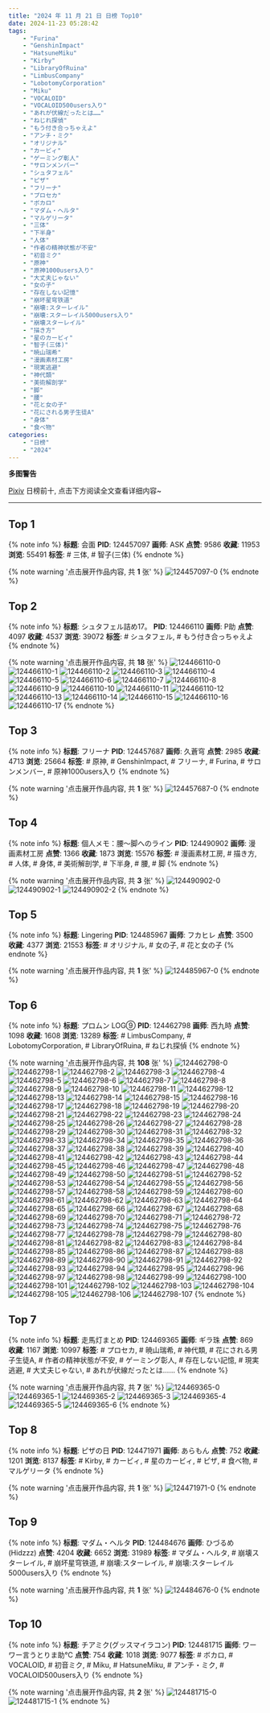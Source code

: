 ```yaml
---
title: "2024 年 11 月 21 日 日榜 Top10"
date: 2024-11-23 05:28:42
tags:
    - "Furina"
    - "GenshinImpact"
    - "HatsuneMiku"
    - "Kirby"
    - "LibraryOfRuina"
    - "LimbusCompany"
    - "LobotomyCorporation"
    - "Miku"
    - "VOCALOID"
    - "VOCALOID500users入り"
    - "あれが伏線だったとは……"
    - "ねじれ探偵"
    - "もう付き合っちゃえよ"
    - "アンチ・ミク"
    - "オリジナル"
    - "カービィ"
    - "ゲーミング彰人"
    - "サロンメンバー"
    - "シュタフェル"
    - "ピザ"
    - "フリーナ"
    - "プロセカ"
    - "ボカロ"
    - "マダム・ヘルタ"
    - "マルゲリータ"
    - "三体"
    - "下半身"
    - "人体"
    - "作者の精神状態が不安"
    - "初音ミク"
    - "原神"
    - "原神1000users入り"
    - "大丈夫じゃない"
    - "女の子"
    - "存在しない記憶"
    - "崩坏星穹铁道"
    - "崩壊:スターレイル"
    - "崩壊:スターレイル5000users入り"
    - "崩壊スターレイル"
    - "描き方"
    - "星のカービィ"
    - "智子(三体)"
    - "暁山瑞希"
    - "漫画素材工房"
    - "現実逃避"
    - "神代類"
    - "美術解剖学"
    - "脚"
    - "腰"
    - "花と女の子"
    - "花にされる男子生徒A"
    - "身体"
    - "食べ物"
categories:
    - "日榜"
    - "2024"
---
```


<i class="fa fa-triangle-exclamation"></i>**多图警告**<i class="fa fa-triangle-exclamation"></i>

[Pixiv](https://www.pixiv.net/) 日榜前十, 点击下方阅读全文查看详细内容~

<!-- more -->

---

## Top 1

{% note info %}
**标题**: 会面
**PID**: 124457097 **画师**: ASK
**点赞**: 9586 **收藏**: 11953 **浏览**: 55491
**标签**: # 三体, # 智子(三体)
{% endnote %}

{% note warning '点击展开作品内容, 共 **1** 张' %}
![124457097-0](https://i.pixiv.re/img-original/img/2024/11/20/00/00/23/124457097_p0.jpg)
{% endnote %}

## Top 2

{% note info %}
**标题**: シュタフェル詰め17。
**PID**: 124466110 **画师**: P助
**点赞**: 4097 **收藏**: 4537 **浏览**: 39072
**标签**: # シュタフェル, # もう付き合っちゃえよ
{% endnote %}

{% note warning '点击展开作品内容, 共 **18** 张' %}
![124466110-0](https://i.pixiv.re/img-original/img/2024/11/20/09/54/35/124466110_p0.jpg)
![124466110-1](https://i.pixiv.re/img-original/img/2024/11/20/09/54/35/124466110_p1.jpg)
![124466110-2](https://i.pixiv.re/img-original/img/2024/11/20/09/54/35/124466110_p2.jpg)
![124466110-3](https://i.pixiv.re/img-original/img/2024/11/20/09/54/35/124466110_p3.jpg)
![124466110-4](https://i.pixiv.re/img-original/img/2024/11/20/09/54/35/124466110_p4.jpg)
![124466110-5](https://i.pixiv.re/img-original/img/2024/11/20/09/54/35/124466110_p5.jpg)
![124466110-6](https://i.pixiv.re/img-original/img/2024/11/20/09/54/35/124466110_p6.jpg)
![124466110-7](https://i.pixiv.re/img-original/img/2024/11/20/09/54/35/124466110_p7.jpg)
![124466110-8](https://i.pixiv.re/img-original/img/2024/11/20/09/54/35/124466110_p8.jpg)
![124466110-9](https://i.pixiv.re/img-original/img/2024/11/20/09/54/35/124466110_p9.jpg)
![124466110-10](https://i.pixiv.re/img-original/img/2024/11/20/09/54/35/124466110_p10.jpg)
![124466110-11](https://i.pixiv.re/img-original/img/2024/11/20/09/54/35/124466110_p11.jpg)
![124466110-12](https://i.pixiv.re/img-original/img/2024/11/20/09/54/35/124466110_p12.jpg)
![124466110-13](https://i.pixiv.re/img-original/img/2024/11/20/09/54/35/124466110_p13.jpg)
![124466110-14](https://i.pixiv.re/img-original/img/2024/11/20/09/54/35/124466110_p14.jpg)
![124466110-15](https://i.pixiv.re/img-original/img/2024/11/20/09/54/35/124466110_p15.jpg)
![124466110-16](https://i.pixiv.re/img-original/img/2024/11/20/09/54/35/124466110_p16.jpg)
![124466110-17](https://i.pixiv.re/img-original/img/2024/11/20/09/54/35/124466110_p17.jpg)
{% endnote %}

## Top 3

{% note info %}
**标题**: フリーナ
**PID**: 124457687 **画师**: 久蒼穹
**点赞**: 2985 **收藏**: 4713 **浏览**: 25664
**标签**: # 原神, # GenshinImpact, # フリーナ, # Furina, # サロンメンバー, # 原神1000users入り
{% endnote %}

{% note warning '点击展开作品内容, 共 **1** 张' %}
![124457687-0](https://i.pixiv.re/img-original/img/2024/11/20/00/08/46/124457687_p0.png)
{% endnote %}

## Top 4

{% note info %}
**标题**: 個人メモ：腰～脚へのライン
**PID**: 124490902 **画师**: 漫画素材工房
**点赞**: 1366 **收藏**: 1873 **浏览**: 15576
**标签**: # 漫画素材工房, # 描き方, # 人体, # 身体, # 美術解剖学, # 下半身, # 腰, # 脚
{% endnote %}

{% note warning '点击展开作品内容, 共 **3** 张' %}
![124490902-0](https://i.pixiv.re/img-original/img/2024/11/21/06/00/08/124490902_p0.jpg)
![124490902-1](https://i.pixiv.re/img-original/img/2024/11/21/06/00/08/124490902_p1.jpg)
![124490902-2](https://i.pixiv.re/img-original/img/2024/11/21/06/00/08/124490902_p2.jpg)
{% endnote %}

## Top 5

{% note info %}
**标题**: Lingering
**PID**: 124485967 **画师**: フカヒレ
**点赞**: 3500 **收藏**: 4377 **浏览**: 21553
**标签**: # オリジナル, # 女の子, # 花と女の子
{% endnote %}

{% note warning '点击展开作品内容, 共 **1** 张' %}
![124485967-0](https://i.pixiv.re/img-original/img/2024/11/21/00/30/03/124485967_p0.jpg)
{% endnote %}

## Top 6

{% note info %}
**标题**: プロムン LOG➈
**PID**: 124462798 **画师**: 西九時
**点赞**: 1098 **收藏**: 1608 **浏览**: 13289
**标签**: # LimbusCompany, # LobotomyCorporation, # LibraryOfRuina, # ねじれ探偵
{% endnote %}

{% note warning '点击展开作品内容, 共 **108** 张' %}
![124462798-0](https://i.pixiv.re/img-original/img/2024/11/20/05/15/30/124462798_p0.jpg)
![124462798-1](https://i.pixiv.re/img-original/img/2024/11/20/05/15/30/124462798_p1.jpg)
![124462798-2](https://i.pixiv.re/img-original/img/2024/11/20/05/15/30/124462798_p2.jpg)
![124462798-3](https://i.pixiv.re/img-original/img/2024/11/20/05/15/30/124462798_p3.jpg)
![124462798-4](https://i.pixiv.re/img-original/img/2024/11/20/05/15/30/124462798_p4.jpg)
![124462798-5](https://i.pixiv.re/img-original/img/2024/11/20/05/15/30/124462798_p5.jpg)
![124462798-6](https://i.pixiv.re/img-original/img/2024/11/20/05/15/30/124462798_p6.jpg)
![124462798-7](https://i.pixiv.re/img-original/img/2024/11/20/05/15/30/124462798_p7.jpg)
![124462798-8](https://i.pixiv.re/img-original/img/2024/11/20/05/15/30/124462798_p8.jpg)
![124462798-9](https://i.pixiv.re/img-original/img/2024/11/20/05/15/30/124462798_p9.jpg)
![124462798-10](https://i.pixiv.re/img-original/img/2024/11/20/05/15/30/124462798_p10.jpg)
![124462798-11](https://i.pixiv.re/img-original/img/2024/11/20/05/15/30/124462798_p11.jpg)
![124462798-12](https://i.pixiv.re/img-original/img/2024/11/20/05/15/30/124462798_p12.jpg)
![124462798-13](https://i.pixiv.re/img-original/img/2024/11/20/05/15/30/124462798_p13.jpg)
![124462798-14](https://i.pixiv.re/img-original/img/2024/11/20/05/15/30/124462798_p14.jpg)
![124462798-15](https://i.pixiv.re/img-original/img/2024/11/20/05/15/30/124462798_p15.jpg)
![124462798-16](https://i.pixiv.re/img-original/img/2024/11/20/05/15/30/124462798_p16.jpg)
![124462798-17](https://i.pixiv.re/img-original/img/2024/11/20/05/15/30/124462798_p17.jpg)
![124462798-18](https://i.pixiv.re/img-original/img/2024/11/20/05/15/30/124462798_p18.jpg)
![124462798-19](https://i.pixiv.re/img-original/img/2024/11/20/05/15/30/124462798_p19.jpg)
![124462798-20](https://i.pixiv.re/img-original/img/2024/11/20/05/15/30/124462798_p20.jpg)
![124462798-21](https://i.pixiv.re/img-original/img/2024/11/20/05/15/30/124462798_p21.jpg)
![124462798-22](https://i.pixiv.re/img-original/img/2024/11/20/05/15/30/124462798_p22.jpg)
![124462798-23](https://i.pixiv.re/img-original/img/2024/11/20/05/15/30/124462798_p23.jpg)
![124462798-24](https://i.pixiv.re/img-original/img/2024/11/20/05/15/30/124462798_p24.jpg)
![124462798-25](https://i.pixiv.re/img-original/img/2024/11/20/05/15/30/124462798_p25.jpg)
![124462798-26](https://i.pixiv.re/img-original/img/2024/11/20/05/15/30/124462798_p26.jpg)
![124462798-27](https://i.pixiv.re/img-original/img/2024/11/20/05/15/30/124462798_p27.jpg)
![124462798-28](https://i.pixiv.re/img-original/img/2024/11/20/05/15/30/124462798_p28.jpg)
![124462798-29](https://i.pixiv.re/img-original/img/2024/11/20/05/15/30/124462798_p29.jpg)
![124462798-30](https://i.pixiv.re/img-original/img/2024/11/20/05/15/30/124462798_p30.jpg)
![124462798-31](https://i.pixiv.re/img-original/img/2024/11/20/05/15/30/124462798_p31.jpg)
![124462798-32](https://i.pixiv.re/img-original/img/2024/11/20/05/15/30/124462798_p32.jpg)
![124462798-33](https://i.pixiv.re/img-original/img/2024/11/20/05/15/30/124462798_p33.jpg)
![124462798-34](https://i.pixiv.re/img-original/img/2024/11/20/05/15/30/124462798_p34.jpg)
![124462798-35](https://i.pixiv.re/img-original/img/2024/11/20/05/15/30/124462798_p35.jpg)
![124462798-36](https://i.pixiv.re/img-original/img/2024/11/20/05/15/30/124462798_p36.jpg)
![124462798-37](https://i.pixiv.re/img-original/img/2024/11/20/05/15/30/124462798_p37.jpg)
![124462798-38](https://i.pixiv.re/img-original/img/2024/11/20/05/15/30/124462798_p38.jpg)
![124462798-39](https://i.pixiv.re/img-original/img/2024/11/20/05/15/30/124462798_p39.jpg)
![124462798-40](https://i.pixiv.re/img-original/img/2024/11/20/05/15/30/124462798_p40.jpg)
![124462798-41](https://i.pixiv.re/img-original/img/2024/11/20/05/15/30/124462798_p41.jpg)
![124462798-42](https://i.pixiv.re/img-original/img/2024/11/20/05/15/30/124462798_p42.jpg)
![124462798-43](https://i.pixiv.re/img-original/img/2024/11/20/05/15/30/124462798_p43.jpg)
![124462798-44](https://i.pixiv.re/img-original/img/2024/11/20/05/15/30/124462798_p44.jpg)
![124462798-45](https://i.pixiv.re/img-original/img/2024/11/20/05/15/30/124462798_p45.jpg)
![124462798-46](https://i.pixiv.re/img-original/img/2024/11/20/05/15/30/124462798_p46.jpg)
![124462798-47](https://i.pixiv.re/img-original/img/2024/11/20/05/15/30/124462798_p47.jpg)
![124462798-48](https://i.pixiv.re/img-original/img/2024/11/20/05/15/30/124462798_p48.jpg)
![124462798-49](https://i.pixiv.re/img-original/img/2024/11/20/05/15/30/124462798_p49.jpg)
![124462798-50](https://i.pixiv.re/img-original/img/2024/11/20/05/15/30/124462798_p50.jpg)
![124462798-51](https://i.pixiv.re/img-original/img/2024/11/20/05/15/30/124462798_p51.jpg)
![124462798-52](https://i.pixiv.re/img-original/img/2024/11/20/05/15/30/124462798_p52.jpg)
![124462798-53](https://i.pixiv.re/img-original/img/2024/11/20/05/15/30/124462798_p53.jpg)
![124462798-54](https://i.pixiv.re/img-original/img/2024/11/20/05/15/30/124462798_p54.jpg)
![124462798-55](https://i.pixiv.re/img-original/img/2024/11/20/05/15/30/124462798_p55.jpg)
![124462798-56](https://i.pixiv.re/img-original/img/2024/11/20/05/15/30/124462798_p56.jpg)
![124462798-57](https://i.pixiv.re/img-original/img/2024/11/20/05/15/30/124462798_p57.jpg)
![124462798-58](https://i.pixiv.re/img-original/img/2024/11/20/05/15/30/124462798_p58.jpg)
![124462798-59](https://i.pixiv.re/img-original/img/2024/11/20/05/15/30/124462798_p59.jpg)
![124462798-60](https://i.pixiv.re/img-original/img/2024/11/20/05/15/30/124462798_p60.jpg)
![124462798-61](https://i.pixiv.re/img-original/img/2024/11/20/05/15/30/124462798_p61.jpg)
![124462798-62](https://i.pixiv.re/img-original/img/2024/11/20/05/15/30/124462798_p62.jpg)
![124462798-63](https://i.pixiv.re/img-original/img/2024/11/20/05/15/30/124462798_p63.jpg)
![124462798-64](https://i.pixiv.re/img-original/img/2024/11/20/05/15/30/124462798_p64.jpg)
![124462798-65](https://i.pixiv.re/img-original/img/2024/11/20/05/15/30/124462798_p65.jpg)
![124462798-66](https://i.pixiv.re/img-original/img/2024/11/20/05/15/30/124462798_p66.jpg)
![124462798-67](https://i.pixiv.re/img-original/img/2024/11/20/05/15/30/124462798_p67.jpg)
![124462798-68](https://i.pixiv.re/img-original/img/2024/11/20/05/15/30/124462798_p68.jpg)
![124462798-69](https://i.pixiv.re/img-original/img/2024/11/20/05/15/30/124462798_p69.jpg)
![124462798-70](https://i.pixiv.re/img-original/img/2024/11/20/05/15/30/124462798_p70.jpg)
![124462798-71](https://i.pixiv.re/img-original/img/2024/11/20/05/15/30/124462798_p71.jpg)
![124462798-72](https://i.pixiv.re/img-original/img/2024/11/20/05/15/30/124462798_p72.jpg)
![124462798-73](https://i.pixiv.re/img-original/img/2024/11/20/05/15/30/124462798_p73.jpg)
![124462798-74](https://i.pixiv.re/img-original/img/2024/11/20/05/15/30/124462798_p74.jpg)
![124462798-75](https://i.pixiv.re/img-original/img/2024/11/20/05/15/30/124462798_p75.jpg)
![124462798-76](https://i.pixiv.re/img-original/img/2024/11/20/05/15/30/124462798_p76.jpg)
![124462798-77](https://i.pixiv.re/img-original/img/2024/11/20/05/15/30/124462798_p77.jpg)
![124462798-78](https://i.pixiv.re/img-original/img/2024/11/20/05/15/30/124462798_p78.jpg)
![124462798-79](https://i.pixiv.re/img-original/img/2024/11/20/05/15/30/124462798_p79.jpg)
![124462798-80](https://i.pixiv.re/img-original/img/2024/11/20/05/15/30/124462798_p80.jpg)
![124462798-81](https://i.pixiv.re/img-original/img/2024/11/20/05/15/30/124462798_p81.jpg)
![124462798-82](https://i.pixiv.re/img-original/img/2024/11/20/05/15/30/124462798_p82.jpg)
![124462798-83](https://i.pixiv.re/img-original/img/2024/11/20/05/15/30/124462798_p83.jpg)
![124462798-84](https://i.pixiv.re/img-original/img/2024/11/20/05/15/30/124462798_p84.jpg)
![124462798-85](https://i.pixiv.re/img-original/img/2024/11/20/05/15/30/124462798_p85.jpg)
![124462798-86](https://i.pixiv.re/img-original/img/2024/11/20/05/15/30/124462798_p86.jpg)
![124462798-87](https://i.pixiv.re/img-original/img/2024/11/20/05/15/30/124462798_p87.jpg)
![124462798-88](https://i.pixiv.re/img-original/img/2024/11/20/05/15/30/124462798_p88.jpg)
![124462798-89](https://i.pixiv.re/img-original/img/2024/11/20/05/15/30/124462798_p89.jpg)
![124462798-90](https://i.pixiv.re/img-original/img/2024/11/20/05/15/30/124462798_p90.jpg)
![124462798-91](https://i.pixiv.re/img-original/img/2024/11/20/05/15/30/124462798_p91.jpg)
![124462798-92](https://i.pixiv.re/img-original/img/2024/11/20/05/15/30/124462798_p92.jpg)
![124462798-93](https://i.pixiv.re/img-original/img/2024/11/20/05/15/30/124462798_p93.jpg)
![124462798-94](https://i.pixiv.re/img-original/img/2024/11/20/05/15/30/124462798_p94.jpg)
![124462798-95](https://i.pixiv.re/img-original/img/2024/11/20/05/15/30/124462798_p95.jpg)
![124462798-96](https://i.pixiv.re/img-original/img/2024/11/20/05/15/30/124462798_p96.jpg)
![124462798-97](https://i.pixiv.re/img-original/img/2024/11/20/05/15/30/124462798_p97.jpg)
![124462798-98](https://i.pixiv.re/img-original/img/2024/11/20/05/15/30/124462798_p98.jpg)
![124462798-99](https://i.pixiv.re/img-original/img/2024/11/20/05/15/30/124462798_p99.jpg)
![124462798-100](https://i.pixiv.re/img-original/img/2024/11/20/05/15/30/124462798_p100.jpg)
![124462798-101](https://i.pixiv.re/img-original/img/2024/11/20/05/15/30/124462798_p101.jpg)
![124462798-102](https://i.pixiv.re/img-original/img/2024/11/20/05/15/30/124462798_p102.jpg)
![124462798-103](https://i.pixiv.re/img-original/img/2024/11/20/05/15/30/124462798_p103.jpg)
![124462798-104](https://i.pixiv.re/img-original/img/2024/11/20/05/15/30/124462798_p104.jpg)
![124462798-105](https://i.pixiv.re/img-original/img/2024/11/20/05/15/30/124462798_p105.jpg)
![124462798-106](https://i.pixiv.re/img-original/img/2024/11/20/05/15/30/124462798_p106.jpg)
![124462798-107](https://i.pixiv.re/img-original/img/2024/11/20/05/15/30/124462798_p107.jpg)
{% endnote %}

## Top 7

{% note info %}
**标题**: 走馬灯まとめ
**PID**: 124469365 **画师**: ギラ珠
**点赞**: 869 **收藏**: 1167 **浏览**: 10997
**标签**: # プロセカ, # 暁山瑞希, # 神代類, # 花にされる男子生徒A, # 作者の精神状態が不安, # ゲーミング彰人, # 存在しない記憶, # 現実逃避, # 大丈夫じゃない, # あれが伏線だったとは……
{% endnote %}

{% note warning '点击展开作品内容, 共 **7** 张' %}
![124469365-0](https://i.pixiv.re/img-original/img/2024/11/20/13/40/35/124469365_p0.jpg)
![124469365-1](https://i.pixiv.re/img-original/img/2024/11/20/13/40/35/124469365_p1.jpg)
![124469365-2](https://i.pixiv.re/img-original/img/2024/11/20/13/40/35/124469365_p2.jpg)
![124469365-3](https://i.pixiv.re/img-original/img/2024/11/20/13/40/35/124469365_p3.jpg)
![124469365-4](https://i.pixiv.re/img-original/img/2024/11/20/13/40/35/124469365_p4.jpg)
![124469365-5](https://i.pixiv.re/img-original/img/2024/11/20/13/40/35/124469365_p5.jpg)
![124469365-6](https://i.pixiv.re/img-original/img/2024/11/20/13/40/35/124469365_p6.jpg)
{% endnote %}

## Top 8

{% note info %}
**标题**: ピザの日
**PID**: 124471971 **画师**: あらもん
**点赞**: 752 **收藏**: 1201 **浏览**: 8137
**标签**: # Kirby, # カービィ, # 星のカービィ, # ピザ, # 食べ物, # マルゲリータ
{% endnote %}

{% note warning '点击展开作品内容, 共 **1** 张' %}
![124471971-0](https://i.pixiv.re/img-original/img/2024/11/20/16/42/04/124471971_p0.png)
{% endnote %}

## Top 9

{% note info %}
**标题**: マダム・ヘルタ
**PID**: 124484676 **画师**: ひづるめ(Hidzzz)
**点赞**: 4204 **收藏**: 6652 **浏览**: 31989
**标签**: # マダム・ヘルタ, # 崩壊スターレイル, # 崩坏星穹铁道, # 崩壊:スターレイル, # 崩壊:スターレイル5000users入り
{% endnote %}

{% note warning '点击展开作品内容, 共 **1** 张' %}
![124484676-0](https://i.pixiv.re/img-original/img/2024/11/21/15/04/46/124484676_p0.jpg)
{% endnote %}

## Top 10

{% note info %}
**标题**: チアミク(グッスマイラコン)
**PID**: 124481715 **画师**: ワーワー言うとりま助℃
**点赞**: 754 **收藏**: 1018 **浏览**: 9077
**标签**: # ボカロ, # VOCALOID, # 初音ミク, # Miku, # HatsuneMiku, # アンチ・ミク, # VOCALOID500users入り
{% endnote %}

{% note warning '点击展开作品内容, 共 **2** 张' %}
![124481715-0](https://i.pixiv.re/img-original/img/2024/11/20/22/32/40/124481715_p0.jpg)
![124481715-1](https://i.pixiv.re/img-original/img/2024/11/20/22/32/40/124481715_p1.jpg)
{% endnote %}
